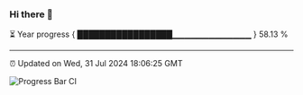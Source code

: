 ### Hi there 👋

⏳ Year progress { █████████████████▁▁▁▁▁▁▁▁▁▁▁▁▁ } 58.13 %

---

⏰ Updated on Wed, 31 Jul 2024 18:06:25 GMT

![Progress Bar CI](https://github.com/liununu/liununu/workflows/Progress%20Bar%20CI/badge.svg)
